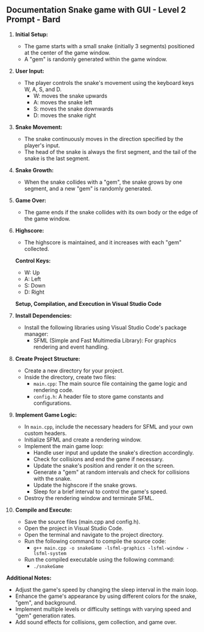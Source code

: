 ## Documentation Snake game with GUI - Level 2 Prompt - Bard

1. **Initial Setup:**
    - The game starts with a small snake (initially 3 segments) positioned at the center of the game window.
    - A "gem" is randomly generated within the game window.
2. **User Input:**
    - The player controls the snake's movement using the keyboard keys W, A, S, and D.
        - W: moves the snake upwards
        - A: moves the snake left
        - S: moves the snake downwards
        - D: moves the snake right
3. **Snake Movement:**
    - The snake continuously moves in the direction specified by the player's input.
    - The head of the snake is always the first segment, and the tail of the snake is the last segment.
4. **Snake Growth:**
    - When the snake collides with a "gem", the snake grows by one segment, and a new "gem" is randomly generated.
5. **Game Over:**
    - The game ends if the snake collides with its own body or the edge of the game window.
6. **Highscore:**
    - The highscore is maintained, and it increases with each "gem" collected.
    
    **Control Keys:**
    
    - W: Up
    - A: Left
    - S: Down
    - D: Right
    
    **Setup, Compilation, and Execution in Visual Studio Code**
    
7. **Install Dependencies:**
    - Install the following libraries using Visual Studio Code's package manager:
        - SFML (Simple and Fast Multimedia Library): For graphics rendering and event handling.
8. **Create Project Structure:**
    - Create a new directory for your project.
    - Inside the directory, create two files:
        - `main.cpp`: The main source file containing the game logic and rendering code.
        - `config.h`: A header file to store game constants and configurations.
9. **Implement Game Logic:**
    - In `main.cpp`, include the necessary headers for SFML and your own custom headers.
    - Initialize SFML and create a rendering window.
    - Implement the main game loop:
        - Handle user input and update the snake's direction accordingly.
        - Check for collisions and end the game if necessary.
        - Update the snake's position and render it on the screen.
        - Generate a "gem" at random intervals and check for collisions with the snake.
        - Update the highscore if the snake grows.
        - Sleep for a brief interval to control the game's speed.
    - Destroy the rendering window and terminate SFML.
10. **Compile and Execute:**
    - Save the source files (main.cpp and config.h).
    - Open the project in Visual Studio Code.
    - Open the terminal and navigate to the project directory.
    - Run the following command to compile the source code:
        - `g++ main.cpp -o snakeGame -lsfml-graphics -lsfml-window -lsfml-system`
    - Run the compiled executable using the following command:
        - `./snakeGame`

**Additional Notes:**

- Adjust the game's speed by changing the sleep interval in the main loop.
- Enhance the game's appearance by using different colors for the snake, "gem", and background.
- Implement multiple levels or difficulty settings with varying speed and "gem" generation rates.
- Add sound effects for collisions, gem collection, and game over.